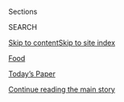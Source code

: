 <div id="app">

<div>

<div class="NYTAppHideMasthead css-zz1s19 e1suatyy0">

<div class="section css-ui9rw0 e1suatyy2">

<div class="css-11hrj97 er09x8g0">

<div class="css-6n7j50">

</div>

<span class="css-1dv1kvn">Sections</span>

<div class="css-10488qs">

<span class="css-1dv1kvn">SEARCH</span>

</div>

[Skip to content](#site-content)[Skip to site
index](#site-index)

</div>

<div id="masthead-section-label" class="css-1fnb9ct eaxe0e00">

[Food](https://www.nytimes.com/section/food)

</div>

<div class="css-10698na e1huz5gh0">

</div>

</div>

<div id="masthead-bar-one" class="section hasLinks css-15hmgas e1csuq9d3">

<div class="css-uqyvli e1csuq9d0">

</div>

<div class="css-1uqjmks e1csuq9d1">

</div>

<div class="css-9e9ivx">

[](https://myaccount.nytimes.com/auth/login?response_type=cookie&client_id=vi)

</div>

<div class="css-1bvtpon e1csuq9d2">

[Today’s Paper](https://www.nytimes.com/section/todayspaper)

</div>

</div>

</div>

</div>

<div data-aria-hidden="false">

<div id="site-content" data-role="main">

<div id="top-wrapper" class="css-15p45cc eaca97t0" type="top">

<div id="top-slug" class="css-19x0jxb eaca97t1" hidden="">

Advertisement

</div>

[Continue reading the main
story](#after-top)

<div class="ad top-wrapper" style="text-align:center;height:100%;display:block;min-height:90px">

<div id="top" class="place-ad" data-position="top" data-size-key="top">

</div>

</div>

<div id="after-top">

</div>

</div>

<div id="collection-food" class="section css-15h4p1b e9abtgs0">

<div class="css-1j21atc e1svk9qx1">

<div class="css-fmiefx e1svk9qx2">

<div class="css-1hk7r2m eu54l5x0">

<div id="sponsor-wrapper" class="css-7a1pgi eaca97t0" type="sponsor" hidden="">

<div id="sponsor-slug" class="css-1l4mleb eaca97t1" hidden="">

Supported by

</div>

[Continue reading the main
story](#after-sponsor)

<div id="sponsor" class="ad sponsor-wrapper" style="text-align:left;height:100%;display:block">

</div>

<div id="after-sponsor">

</div>

</div>

</div>

</div>

<div class="css-nfcc9b e1svk9qx3">

<div class="css-vl9dhg e1svk9qx5">

<div class="css-1nrhkj6 e1svk9qx6">

# Food

<div class="follow-button-placeholder" data-collection-id="">

</div>

</div>

</div>

</div>

</div>

1.  [Wine, Beer & Cocktails](/section/food/drinks)
2.  [Restaurant
Reviews](/reviews/dining)

<div class="css-6knu33 eoqylgt0">

<div class="supplemental-header">

<div class="module-body">

<div style="max-width:100%;margin:0 auto">

<div class="css-191iepd" data-id="100000005404864" data-slug="cooking-search" style="max-width:1050px">

</div>

</div>

</div>

</div>

</div>

<div class="css-4svvz1 ekkqrpp0">

<div id="collection-highlights-container" class="section css-18l1u7x e46isfb1">

<div class="css-m1whxf ekkqrpp1">

## Highlights

1.  ![<span class="css-1nk1g0h e1oaj3zl2"><span class="css-1dv1kvn">Credit</span>Ryan
    Garcia</span>](https://static01.nyt.com/images/2020/08/05/dining/05Chefs-Centric-Cover-Illo/05Chefs-Centric-Cover-Illo-jumbo.jpg)
    
    <div class="css-srgkhl">
    
    <div class="css-1hyfx7x">
    
    [![](https://static01.nyt.com/images/2020/08/05/dining/05Chefs-Centric-Cover-Illo/05Chefs-Centric-Cover-Illo-thumbStandard.jpg)](/2020/08/04/dining/chef-restaurant-culture.html)
    
    </div>
    
    ### critic’s Notebook
    
    ## [Twilight of the Imperial Chef](/2020/08/04/dining/chef-restaurant-culture.html)
    
    For decades, the notion of the lone genius in the kitchen has
    fostered culinary creativity — and restaurants marred by abuse and
    unfairness. This may be the time for
    change.
    
    <span class="css-me3p27"></span><span class="css-1dydysp e4e4i5l3"></span><span class="css-9voj2j">By
    <span class="css-1baulvz last-byline" itemprop="name">Tejal
    Rao</span></span>
    
    </div>

2.  1.  ![<span class="css-1nk1g0h e1oaj3zl2"><span class="css-1dv1kvn">Credit</span>Johnny
        Miller for The New York Times. Food Stylist: Rebecca
        Jurkevich.</span>](https://static01.nyt.com/images/2020/08/05/dining/03Kenji4/merlin_174846099_dd3040d6-88f8-4e4c-b38e-3bc5247c1482-threeByTwoMediumAt2X.jpg)
        
        <div class="css-1r9cexg">
        
        <div class="css-1ox3lt4">
        
        [![](https://static01.nyt.com/images/2020/08/05/dining/03Kenji4/03Kenji4-thumbStandard.jpg)](/2020/08/04/dining/colombian-empanadas-carlos-gaviria.html)
        
        </div>
        
        ## [A Colombian Chef Shares His Secret to Better Empanadas](/2020/08/04/dining/colombian-empanadas-carlos-gaviria.html)
        
        For even better flavor and texture in his masa, J. Kenji
        López-Alt borrowed a technique from the chef Carlos Gaviria:
        milling
        popcorn.
        
        <span class="css-me3p27"></span><span class="css-1dydysp e4e4i5l3"></span><span class="css-9voj2j">By
        <span class="css-1baulvz last-byline" itemprop="name">J. Kenji
        López-Alt</span></span>
        
        </div>
    
    2.  ![<span class="css-1nk1g0h e1oaj3zl2"><span class="css-1dv1kvn">Credit</span>Jeenah
        Moon for The New York
        Times</span>](https://static01.nyt.com/images/2020/08/05/dining/03Chinatown1/03Chinatown1-threeByTwoMediumAt2X-v2.jpg)
        
        <div class="css-1r9cexg">
        
        <div class="css-1ox3lt4">
        
        [![](https://static01.nyt.com/images/2020/08/05/dining/03Chinatown1/03Chinatown1-thumbStandard.jpg)](/2020/08/03/dining/chinatown-outdoor-dining-coronavirus.html)
        
        </div>
        
        ### Critic’s Notebook
        
        ## [Chinatown Is Coming Back, One Noodle at a Time](/2020/08/03/dining/chinatown-outdoor-dining-coronavirus.html)
        
        Restaurants in the Manhattan neighborhood suffered early in the
        pandemic. Some are just now experimenting with outdoor
        service.
        
        <span class="css-me3p27"></span><span class="css-1dydysp e4e4i5l3"></span><span class="css-9voj2j">By
        <span class="css-1baulvz last-byline" itemprop="name">Pete
        Wells</span></span>
        
        </div>
    
    3.  ![<span class="css-1nk1g0h e1oaj3zl2"><span class="css-1dv1kvn">Credit</span>Chang
        W. Lee/The New York
        Times</span>](https://static01.nyt.com/images/2020/08/05/dining/04off/04off-threeByTwoMediumAt2X.jpg)
        
        <div class="css-1r9cexg">
        
        <div class="css-1ox3lt4">
        
        [![](https://static01.nyt.com/images/2020/08/05/dining/04off/04off-thumbStandard.jpg)](/2020/08/04/dining/nyc-restaurant-news.html)
        
        </div>
        
        ### off the menu
        
        ## [A New Rooftop Option for Drinking and Dining at Pier 17](/2020/08/04/dining/nyc-restaurant-news.html)
        
        A Williamsburg spot from the team behind Eight Mile Creek, a
        milk tea cafe in Greenwich Village, and more restaurant
        news.
        
        <span class="css-me3p27"></span><span class="css-1dydysp e4e4i5l3"></span><span class="css-9voj2j">By
        <span class="css-1baulvz last-byline" itemprop="name">Florence
        Fabricant</span></span>
        
        </div>

</div>

<div class="css-1xdhyk6 e46isfb0">

<div class="css-zk12ih ef6si7p0">

1.  ![<span class="css-1hhnwbi e1oaj3zl2"><span class="css-1dv1kvn">Credit</span>John
    Burcham for The New York
    Times</span>](https://static01.nyt.com/images/2020/08/05/dining/30Navajo1/merlin_174907557_fa5e6075-b20f-41ba-867c-2dc7b20a4da9-videoLarge.jpg)
    
    <div class="css-10wtrbd">
    
    ## [For the Navajo Nation, a Fight for Better Food Gains New Urgency](/2020/08/03/dining/navajo-nation-food-coronavirus.html)
    
    As the pandemic has brought home the importance of the global
    movement for food sovereignty, members are planting and
    sharing.
    
    <span class="css-me3p27"></span><span class="css-1dydysp e4e4i5l3"></span><span class="css-9voj2j">By
    <span class="css-1baulvz last-byline" itemprop="name">Amelia
    Nierenberg</span></span>
    
    </div>

2.  ### A Good Appetite
    
    ![<span class="css-1hhnwbi e1oaj3zl2"><span class="css-1dv1kvn">Credit</span>Linda
    Xiao for The New York Times. Food Stylist: Monica
    Pierini.</span>](https://static01.nyt.com/images/2020/08/05/dining/31Appe1/merlin_174968421_376ca7c2-8fbb-405b-95ab-a08b89e65471-videoLarge.jpg)
    
    <div class="css-10wtrbd">
    
    ## [Chewy Meets Crispy in This Summery Salad](/2020/07/31/dining/farro-corn-chickpea-salad-recipe.html)
    
    This satisfying bowl gets its bite from farro, its crunch from
    spiced chickpeas, and its sweetness from roasted corn and slivered
    fennel.
    
    <span class="css-me3p27"></span><span class="css-1dydysp e4e4i5l3"></span><span class="css-9voj2j">By
    <span class="css-1baulvz last-byline" itemprop="name">Melissa
    Clark</span></span>
    
    </div>

3.  ![<span class="css-1hhnwbi e1oaj3zl2"><span class="css-1dv1kvn">Credit</span>Lelanie
    Foster for The New York
    Times</span>](https://static01.nyt.com/images/2020/08/05/dining/05fishmarket1/05fishmarket1-videoLarge-v2.jpg)
    
    <div class="css-10wtrbd">
    
    ## [A Harlem Restaurant That’s Withstood Gentrification, a Pandemic and Time](/2020/07/30/dining/famous-fish-market-harlem.html)
    
    Long lines are still forming at Famous Fish Market, a Black-owned
    business that’s been in the same family for nearly 50
    years.
    
    <span class="css-me3p27"></span><span class="css-1dydysp e4e4i5l3"></span><span class="css-9voj2j">By
    <span class="css-1baulvz last-byline" itemprop="name">Kayla
    Stewart</span></span>
    
    </div>

4.  ### Wine School
    
    ![<span class="css-1hhnwbi e1oaj3zl2"><span class="css-1dv1kvn">Credit</span>Pepe
    Serra</span>](https://static01.nyt.com/images/2020/08/05/dining/05Wine-School/05Wine-School-videoLarge.jpg)
    
    <div class="css-10wtrbd">
    
    ## [What Is a Great Wine? Verdicchio di Matelica Has Some Ideas](/2020/07/30/dining/drinks/wine-school-verdicchio-di-matelica.html)
    
    This Italian white doesn’t necessarily follow the conventions of
    greatness, but it raises questions worth
    considering.
    
    <span class="css-me3p27"></span><span class="css-1dydysp e4e4i5l3"></span><span class="css-9voj2j">By
    <span class="css-1baulvz last-byline" itemprop="name">Eric
    Asimov</span></span>
    
    </div>

5.  ### Critic’s Notebook
    
    ![<span class="css-1hhnwbi e1oaj3zl2"><span class="css-1dv1kvn">Credit</span>Kristoffer
    Paulsen for The New York
    Times</span>](https://static01.nyt.com/images/2020/07/29/dining/28fare1/merlin_174758739_a4877efc-01ca-4572-83a6-9213dc8aab01-videoLarge.jpg)
    
    <div class="css-10wtrbd">
    
    ## [The Pandemic Could End the Age of Midpriced Dining](/2020/07/28/dining/melbourne-restaurants-coronavirus.html)
    
    When Melbourne restaurants reopened after lockdown, owners got
    creative, and dinner got far more
    expensive.
    
    <span class="css-me3p27"></span><span class="css-1dydysp e4e4i5l3"></span><span class="css-9voj2j">By
    <span class="css-1baulvz last-byline" itemprop="name">Besha
    Rodell</span></span>
    
    </div>

</div>

</div>

<div class="css-1xdhyk6 e46isfb0">

<div class="css-zk12ih ef6si7p0">

1.  ![<span class="css-1hhnwbi e1oaj3zl2"><span class="css-1dv1kvn">Credit</span>Joshua
    Lott for The New York
    Times</span>](https://static01.nyt.com/images/2020/07/29/dining/29virus-ever2/29virus-ever2-videoLarge.jpg)
    
    <div class="css-10wtrbd">
    
    ## [How to Open a Top-Tier Restaurant in a Pandemic? Rethink Everything](/2020/07/28/dining/ever-chicago-restaurant-coronavirus.html)
    
    This one, Ever, debuts Tuesday in Chicago with a pricey tasting menu
    and a world-class chef. But on the road to its opening, lofty
    visions have met hard
    reality.
    
    <span class="css-me3p27"></span><span class="css-1dydysp e4e4i5l3"></span><span class="css-9voj2j">By
    <span class="css-1baulvz last-byline" itemprop="name">Mark
    Caro</span></span>
    
    </div>

2.  ### Wine School
    
    ![<span class="css-1hhnwbi e1oaj3zl2"><span class="css-1dv1kvn">Credit</span>Tony
    Cenicola/The New York
    Times</span>](https://static01.nyt.com/images/2020/08/05/dining/05Next-a/05Next-a-videoLarge.jpg)
    
    <div class="css-10wtrbd">
    
    ## [Revisiting Zinfandel From a Less Brawny Angle](/2020/07/30/dining/drinks/wine-school-assignment-zinfandel.html)
    
    Do zins needs to be alcoholic to be good? A few are made in a more
    restrained style. Do they have much to say, or have they sacrificed
    personality?
    
    <span class="css-me3p27"></span><span class="css-1dydysp e4e4i5l3"></span><span class="css-9voj2j">By
    <span class="css-1baulvz last-byline" itemprop="name">Eric
    Asimov</span></span>
    
    </div>

3.  ![<span class="css-1hhnwbi e1oaj3zl2"><span class="css-1dv1kvn">Credit</span>Amr
    Alfiky/The New York
    Times</span>](https://static01.nyt.com/images/2020/07/31/business/28virus-caterers-sub1/28virus-caterers-sub1-videoLarge.jpg)
    
    <div class="css-10wtrbd">
    
    ## [‘Closing Isn’t Even an Option’: With No Events, Caterers Rush to Adjust](/2020/08/04/business/coronavirus-struggling-caterers.html)
    
    The pandemic has devastated the industry. But some entrepreneurs are
    finding creative ways to keep their businesses
    afloat.
    
    <span class="css-me3p27"></span><span class="css-1dydysp e4e4i5l3"></span><span class="css-9voj2j">By
    <span class="css-1baulvz last-byline" itemprop="name">Julie
    Creswell</span></span>
    
    </div>

4.  ![<span class="css-1hhnwbi e1oaj3zl2"><span class="css-1dv1kvn">Credit</span>Johnny
    Miller for The New York Times. Food Stylist: Rebecca
    Jurkevich.</span>](https://static01.nyt.com/images/2020/07/29/dining/27yogurt/27yogurt-videoLarge.jpg)
    
    <div class="css-10wtrbd">
    
    ## [Finding Balance in a Summer Side](/2020/07/27/dining/cucumbers-yogurt-recipe.html)
    
    Crunchy cucumbers meet creamy yogurt in this cold-marinated cucumber
    salad.
    
    <span class="css-me3p27"></span><span class="css-1dydysp e4e4i5l3"></span><span class="css-9voj2j">By
    <span class="css-1baulvz last-byline" itemprop="name">Yewande
    Komolafe</span></span>
    
    </div>

5.  ### Front Burner
    
    ![<span class="css-1hhnwbi e1oaj3zl2"><span class="css-1dv1kvn">Credit</span>Kathryn
    Sheldon</span>](https://static01.nyt.com/images/2020/08/05/dining/03burner-muff/03burner-muff-videoLarge-v2.jpg)
    
    <div class="css-10wtrbd">
    
    ## [Dirt Candy Returns With a Vegetarian Muffuletta](/2020/08/03/dining/dirt-candy-vegetarian-muffuletta.html)
    
    The chef Amanda Cohen’s vegetarian restaurant on the Lower East Side
    has reopened with a new
    menu.
    
    <span class="css-me3p27"></span><span class="css-1dydysp e4e4i5l3"></span><span class="css-9voj2j">By
    <span class="css-1baulvz last-byline" itemprop="name">Florence
    Fabricant</span></span>
    
    </div>

</div>

</div>

</div>

<div id="mid1-wrapper" class="css-1mn4oms eaca97t0" type="rank">

<div id="mid1-slug" class="css-1tag3rd eaca97t1">

Advertisement

</div>

[Continue reading the main
story](#after-mid1)

<div id="mid1" class="ad mid1-wrapper" style="text-align:center;height:100%;display:block">

</div>

<div id="after-mid1">

</div>

</div>

</div>

<div class="css-185go5a e1o5byef0">

<div class="css-15cbhtu">

  - [Latest](#stream-panel)
  - <span class="css-6n7j50">Search</span>
    <div class="control">
    <div class="label-container css-1dv1kvn">
    Search
    </div>
    <div class="css-wm4t3d">
    **<span id="clear-search-input" class="css-1dv1kvn">Clear this text
    input</span>
    </div>
    </div>
    <span class="css-1iovbfw"></span>

<div id="stream-panel" class="section css-8msx5b e1jz0cab1">

<div class="css-13mho3u">

1.  
    
    <div class="css-1cp3ece">
    
    <div class="css-1l4spti">
    
    [](/2020/08/04/business/distilleries-hand-sanitizer-pandemic.html)
    
    <div class="css-79elbk">
    
    ![](https://static01.nyt.com/images/2020/07/28/business/00virus-distilleries1/merlin_174824706_9513ed78-510a-479c-84bb-6771cf818c25-thumbWide.jpg?quality=75&auto=webp&disable=upscale)
    
    </div>
    
    ## Distilleries Raced to Make Hand Sanitizer for the Pandemic. No Longer.
    
    Even though coronavirus cases have surged again, craft distilleries
    say the business of making the disinfectant has become more
    difficult.
    
    <div class="css-1nqbnmb ea5icrr0">
    
    By <span class="css-1n7hynb">Kellen
    Browning</span>
    
    </div>
    
    </div>
    
    <div class="css-1lc2l26 e1xfvim33">
    
    </div>
    
    </div>

2.  
    
    <div class="css-1cp3ece">
    
    <div class="css-1l4spti">
    
    [](/2020/08/03/dining/martin-van-buren-high-school-cookbook.html)
    
    <div class="css-79elbk">
    
    ![](https://static01.nyt.com/images/2020/08/05/dining/03burner-book/03burner-book-thumbWide.jpg?quality=75&auto=webp&disable=upscale)
    
    </div>
    
    ### <span class="css-m70j1g">Front Burner</span>
    
    ## A Digital School Cookbook to Aid Families
    
    Martin Van Buren High School in Queens Village is raising money with
    a collaborative digital cookbook.
    
    <div class="css-1nqbnmb ea5icrr0">
    
    By <span class="css-1n7hynb">Florence
    Fabricant</span>
    
    </div>
    
    </div>
    
    <div class="css-1lc2l26 e1xfvim33">
    
    </div>
    
    </div>

3.  
    
    <div class="css-1cp3ece">
    
    <div class="css-1l4spti">
    
    [](/2020/08/03/dining/mexican-ice-cream.html)
    
    <div class="css-79elbk">
    
    ![](https://static01.nyt.com/images/2020/08/05/dining/03burner-cream/03burner-cream-thumbWide.jpg?quality=75&auto=webp&disable=upscale)
    
    </div>
    
    ### <span class="css-m70j1g">Front Burner</span>
    
    ## Horchata Ice Cream in a Store Near You
    
    Helados La Neta is High Road Craft’s new line of flavors including
    coconut, avocado and lime, and rum raisin.
    
    <div class="css-1nqbnmb ea5icrr0">
    
    By <span class="css-1n7hynb">Florence
    Fabricant</span>
    
    </div>
    
    </div>
    
    <div class="css-1lc2l26 e1xfvim33">
    
    </div>
    
    </div>

4.  
    
    <div class="css-1cp3ece">
    
    <div class="css-1l4spti">
    
    [](/2020/08/03/dining/new-york-biltong.html)
    
    <div class="css-79elbk">
    
    ![](https://static01.nyt.com/images/2020/08/05/dining/03burner-meat/03burner-meat-thumbWide.jpg?quality=75&auto=webp&disable=upscale)
    
    </div>
    
    ### <span class="css-m70j1g">Front Burner</span>
    
    ## South African Jerky, and More, at New York Biltong
    
    The West Village store also ships nationwide.
    
    <div class="css-1nqbnmb ea5icrr0">
    
    By <span class="css-1n7hynb">Florence
    Fabricant</span>
    
    </div>
    
    </div>
    
    <div class="css-1lc2l26 e1xfvim33">
    
    </div>
    
    </div>

5.  
    
    <div class="css-1cp3ece">
    
    <div class="css-1l4spti">
    
    [](/2020/08/03/dining/marcus-samuelsson-fried-chicken-delivery.html)
    
    <div class="css-79elbk">
    
    ![](https://static01.nyt.com/images/2020/08/05/dining/03burner-bird/03burner-bird-thumbWide.jpg?quality=75&auto=webp&disable=upscale)
    
    </div>
    
    ### <span class="css-m70j1g">Front Burner</span>
    
    ## Marcus Samuelsson’s Streetbird Delivers to Your Door
    
    The closed Harlem restaurant now offers a dinner of fried chicken,
    waffles and sides.
    
    <div class="css-1nqbnmb ea5icrr0">
    
    By <span class="css-1n7hynb">Florence
    Fabricant</span>
    
    </div>
    
    </div>
    
    <div class="css-1lc2l26 e1xfvim33">
    
    </div>
    
    </div>

6.  
    
    <div class="css-1cp3ece">
    
    <div class="css-1l4spti">
    
    [](/2020/08/03/dining/drinks/santa-teresa-rum.html)
    
    <div class="css-79elbk">
    
    ![](https://static01.nyt.com/images/2020/08/05/dining/03burner-rum/03burner-rum-thumbWide.jpg?quality=75&auto=webp&disable=upscale)
    
    </div>
    
    ### <span class="css-m70j1g">Front Burner</span>
    
    ## A Dark, Brooding Rum for Your Cocktails
    
    Santa Teresa in Venezuela has been making the liquor since 1796.
    
    <div class="css-1nqbnmb ea5icrr0">
    
    By <span class="css-1n7hynb">Florence
    Fabricant</span>
    
    </div>
    
    </div>
    
    <div class="css-1lc2l26 e1xfvim33">
    
    </div>
    
    </div>

7.  
    
    <div class="css-1cp3ece">
    
    <div class="css-1l4spti">
    
    [](/2020/08/03/obituaries/john-swing-dead-coronavirus.html)
    
    <div class="css-79elbk">
    
    ![](https://static01.nyt.com/images/2020/08/05/obituaries/31Swing/31Swing-thumbWide.jpg?quality=75&auto=webp&disable=upscale)
    
    </div>
    
    ### <span class="css-m70j1g">Those We’ve Lost</span>
    
    ## John Eric Swing, a Filipino-American Community Builder, Dies at 48.
    
    Mr. Swing was a catalyst in the Historic Filipinotown neighborhood
    of Los Angeles, a new center of food start-ups. He died of
    complications of the coronavirus.
    
    <div class="css-1nqbnmb ea5icrr0">
    
    By <span class="css-1n7hynb">John
    Leland</span>
    
    </div>
    
    </div>
    
    <div class="css-1lc2l26 e1xfvim33">
    
    </div>
    
    </div>

8.  
    
    <div class="css-1cp3ece">
    
    <div class="css-1l4spti">
    
    [](/2020/08/03/dining/cooking-as-craft.html)
    
    <div class="css-79elbk">
    
    ![](https://static01.nyt.com/images/2019/07/22/dining/aw-tomato-and-peach-salad-with-whipped-goat-cheese/merlin_157887927_dd555ee7-3af4-4efc-b3aa-dff8cbaba8bf-thumbWide.jpg?quality=75&auto=webp&disable=upscale)
    
    </div>
    
    ## Cooking as Craft
    
    Brush up on the basics, or lean into something new, whether it’s
    ginger-lime chicken or a pork schnitzel with quick pickles.
    
    <div class="css-1nqbnmb ea5icrr0">
    
    By <span class="css-1n7hynb">Sam
    Sifton</span>
    
    </div>
    
    </div>
    
    <div class="css-1lc2l26 e1xfvim33">
    
    </div>
    
    </div>

9.  
    
    <div class="css-1cp3ece">
    
    <div class="css-1l4spti">
    
    [](/2020/08/02/dining/what-to-cook-this-week.html)
    
    <div class="css-79elbk">
    
    ![](https://static01.nyt.com/images/2017/02/20/dining/20COOKING-FIELDDAY-POUNDCAKE2/20COOKING-FIELDDAY-POUNDCAKE2-thumbWide.jpg?quality=75&auto=webp&disable=upscale)
    
    </div>
    
    ## What to Cook This Week
    
    Make Colu Henry’s white bean caprese salad, Yewande Komolafe’s baked
    tofu with peanut sauce, or the chef Rawlston Williams’s stew
    chicken.
    
    <div class="css-1nqbnmb ea5icrr0">
    
    By <span class="css-1n7hynb">Sam
    Sifton</span>
    
    </div>
    
    </div>
    
    <div class="css-1lc2l26 e1xfvim33">
    
    </div>
    
    </div>

10. 
    
    <div class="css-1cp3ece">
    
    <div class="css-1l4spti">
    
    [](/2020/08/01/at-home/coronavirus-make-pizza-on-a-grill.html)
    
    <div class="css-79elbk">
    
    ![](https://static01.nyt.com/images/2020/08/02/multimedia/02ah-grilledpizza1/02ah-grilledpizza1-thumbWide.jpg?quality=75&auto=webp&disable=upscale)
    
    </div>
    
    ## Make Pizza … On Your Grill
    
    Bear with us. We know this sounds bonkers, but it really does work.
    
    <div class="css-1nqbnmb ea5icrr0">
    
    By <span class="css-1n7hynb">Amelia Nierenberg</span>
    
    </div>
    
    </div>
    
    <div class="css-1lc2l26 e1xfvim33">
    
    </div>
    
    </div>

<div class="css-13mho3u">

<div class="css-1t62hi8">

<div class="css-1stvaey">

Show
More

<div>

<div style="border:0;clip:rect(0 0 0 0);height:1px;margin:-1px;overflow:hidden;white-space:nowrap;padding:0;width:1px;position:absolute" data-role="log" data-aria-live="assertive">

</div>

<div style="border:0;clip:rect(0 0 0 0);height:1px;margin:-1px;overflow:hidden;white-space:nowrap;padding:0;width:1px;position:absolute" data-role="log" data-aria-live="assertive">

</div>

<div style="border:0;clip:rect(0 0 0 0);height:1px;margin:-1px;overflow:hidden;white-space:nowrap;padding:0;width:1px;position:absolute" data-role="log" data-aria-live="polite">

</div>

<div style="border:0;clip:rect(0 0 0 0);height:1px;margin:-1px;overflow:hidden;white-space:nowrap;padding:0;width:1px;position:absolute" data-role="log" data-aria-live="polite">

</div>

</div>

</div>

</div>

</div>

</div>

<div class="css-g6hk37 supplemental">

<div id="mid2-wrapper" class="css-10wkyv7 eaca97t0" type="lede">

<div id="mid2-slug" class="css-1tag3rd eaca97t1">

Advertisement

</div>

[Continue reading the main
story](#after-mid2)

<div id="mid2" class="ad mid2-wrapper" style="text-align:center;height:100%;display:block;min-height:250px">

</div>

<div id="after-mid2">

</div>

</div>

## Cooking Newsletter

<div class="css-hftqp3">

Get regular updates from NYT Cooking, with recipe suggestions, cooking
tips and shopping advice. And download Cooking for iPhone and iPad in
the [App
Store](https://itunes.apple.com/us/app/nyt-cooking-recipes-from-new/id911422904?mt=8).

</div>

[SIGN UP](/newsletters/signup/CK)

<div id="mktg-wrapper" class="css-oxle51 eaca97t0" type="mktg">

<div id="mktg-slug" class="css-1tag3rd eaca97t1">

Advertisement

</div>

[Continue reading the main
story](#after-mktg)

<div id="mktg" class="ad mktg-wrapper" style="text-align:center;height:100%;display:block">

</div>

<div id="after-mktg">

</div>

</div>

## Follow Us

<div class="module-body">

  - [**<span data-aria-hidden="true">nytfood</span><span class="css-1dv1kvn">twitter
    page for
    nytfood</span>](https://twitter.com/nytfood)
  - [**<span data-aria-hidden="true">nytcooking</span><span class="css-1dv1kvn">instagram
    page for
    nytcooking</span>](https://instagram.com/nytcooking)
  - [**<span data-aria-hidden="true">nytcooking</span><span class="css-1dv1kvn">facebook
    page for
    nytcooking</span>](https://www.facebook.com/nytcooking)
  - [**<span data-aria-hidden="true">nytcooking</span><span class="css-1dv1kvn">pinterest
    page for nytcooking</span>](https://pinterest.com/nytcooking)

</div>

</div>

</div>

</div>

</div>

</div>

</div>

## Site Index

<div>

</div>

## Site Information Navigation

  - [© <span>2020</span> <span>The New York Times
    Company</span>](https://help.nytimes.com/hc/en-us/articles/115014792127-Copyright-notice)

<!-- end list -->

  - [NYTCo](https://www.nytco.com/)
  - [Contact
    Us](https://help.nytimes.com/hc/en-us/articles/115015385887-Contact-Us)
  - [Work with us](https://www.nytco.com/careers/)
  - [Advertise](https://nytmediakit.com/)
  - [T Brand Studio](http://www.tbrandstudio.com/)
  - [Your Ad
    Choices](https://www.nytimes.com/privacy/cookie-policy#how-do-i-manage-trackers)
  - [Privacy](https://www.nytimes.com/privacy)
  - [Terms of
    Service](https://help.nytimes.com/hc/en-us/articles/115014893428-Terms-of-service)
  - [Terms of
    Sale](https://help.nytimes.com/hc/en-us/articles/115014893968-Terms-of-sale)
  - [Site
    Map](https://spiderbites.nytimes.com)
  - [Help](https://help.nytimes.com/hc/en-us)
  - [Subscriptions](https://www.nytimes.com/subscription?campaignId=37WXW)

</div>

</div>
